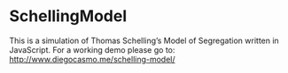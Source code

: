 SchellingModel
==============
This is a simulation of Thomas Schelling’s Model of Segregation written in JavaScript. For a working 
demo please go to: http://www.diegocasmo.me/schelling-model/
